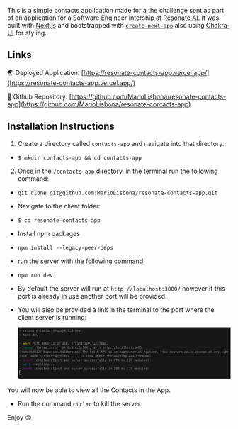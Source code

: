 This is a simple contacts application made for a the challenge sent as part of an application for a Software Engineer Intership at [Resonate AI](https://www.resonate.com/). It was built with [Next.js](https://nextjs.org/) and bootstrapped with [`create-next-app`](https://github.com/vercel/next.js/tree/canary/packages/create-next-app) also using [Chakra-UI](https://chakra-ui.com/) for styling.

## Links

🌏 Deployed Application: [https://resonate-contacts-app.vercel.app/](https://resonate-contacts-app.vercel.app/)

💾 Github Repository: [https://github.com/MarioLisbona/resonate-contacts-app](https://github.com/MarioLisbona/resonate-contacts-app)

## Installation Instructions

1. Create a directory called `contacts-app` and navigate into that directory.

- `$ mkdir contacts-app && cd contacts-app`

2. Once in the `/contacts-app` directory, in the terminal run the following command:

- `git clone git@github.com:MarioLisbona/resonate-contacts-app.git`

- Navigate to the client folder:

- `$ cd resonate-contacts-app`
- Install npm packages

- `npm install --legacy-peer-deps`

- run the server with the following command:

- `npm run dev`

- By default the server will run at `http://localhost:3000/` however if this port is already in use another port will be provided.

- You will also be provided a link in the terminal to the port where the client server is running:

  ![server port](docs/server-port.png)

You will now be able to view all the Contacts in the App.

- Run the command `ctrl+c` to kill the server.

Enjoy 😊

